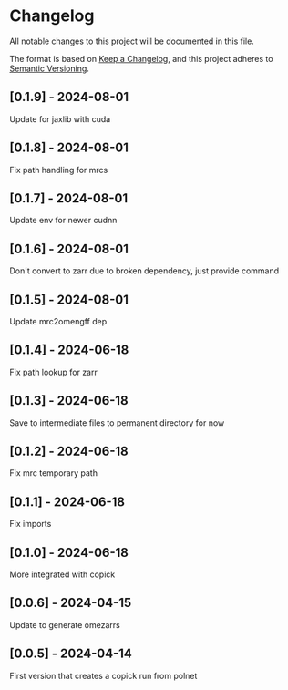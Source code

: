 # Changelog
All notable changes to this project will be documented in this file.

The format is based on [Keep a Changelog](https://keepachangelog.com/en/1.0.0/),
and this project adheres to [Semantic Versioning](https://semver.org/spec/v2.0.0.html).

## [0.1.9] - 2024-08-01
Update for jaxlib with cuda

## [0.1.8] - 2024-08-01
Fix path handling for mrcs

## [0.1.7] - 2024-08-01
Update env for newer cudnn

## [0.1.6] - 2024-08-01
Don't convert to zarr due to broken dependency, just provide command

## [0.1.5] - 2024-08-01
Update mrc2omengff dep

## [0.1.4] - 2024-06-18
Fix path lookup for zarr

## [0.1.3] - 2024-06-18
Save to intermediate files to permanent directory for now

## [0.1.2] - 2024-06-18
Fix mrc temporary path

## [0.1.1] - 2024-06-18
Fix imports

## [0.1.0] - 2024-06-18
More integrated with copick

## [0.0.6] - 2024-04-15
Update to generate omezarrs

## [0.0.5] - 2024-04-14
First version that creates a copick run from polnet
